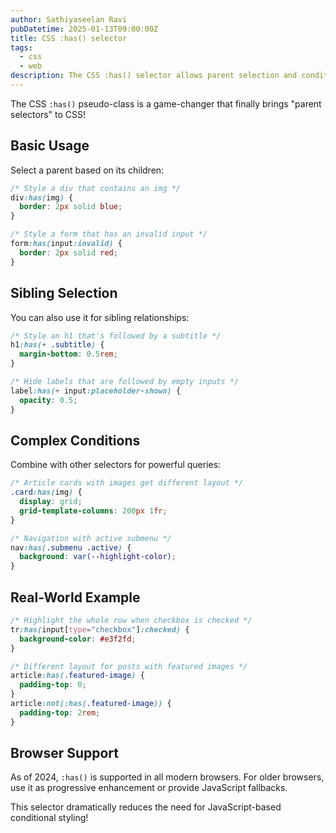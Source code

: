```yaml
---
author: Sathiyaseelan Ravi
pubDatetime: 2025-01-13T09:00:00Z
title: CSS :has() selector
tags:
  - css
  - web
description: The CSS :has() selector allows parent selection and conditional styling
---
```


The CSS `:has()` pseudo-class is a game-changer that finally brings "parent selectors" to CSS!

## Basic Usage

Select a parent based on its children:

```css
/* Style a div that contains an img */
div:has(img) {
  border: 2px solid blue;
}

/* Style a form that has an invalid input */
form:has(input:invalid) {
  border: 2px solid red;
}
```

## Sibling Selection

You can also use it for sibling relationships:

```css
/* Style an h1 that's followed by a subtitle */
h1:has(+ .subtitle) {
  margin-bottom: 0.5rem;
}

/* Hide labels that are followed by empty inputs */
label:has(+ input:placeholder-shown) {
  opacity: 0.5;
}
```

## Complex Conditions

Combine with other selectors for powerful queries:

```css
/* Article cards with images get different layout */
.card:has(img) {
  display: grid;
  grid-template-columns: 200px 1fr;
}

/* Navigation with active submenu */
nav:has(.submenu .active) {
  background: var(--highlight-color);
}
```

## Real-World Example

```css
/* Highlight the whole row when checkbox is checked */
tr:has(input[type="checkbox"]:checked) {
  background-color: #e3f2fd;
}

/* Different layout for posts with featured images */
article:has(.featured-image) {
  padding-top: 0;
}
article:not(:has(.featured-image)) {
  padding-top: 2rem;
}
```

## Browser Support

As of 2024, `:has()` is supported in all modern browsers. For older browsers, use it as progressive enhancement or provide JavaScript fallbacks.

This selector dramatically reduces the need for JavaScript-based conditional styling!